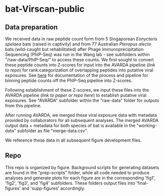 # bat-Virscan-public

## Data preparation

We received data in raw peptide count form from 5 Singaporean *Eonycteris spelaea* bats (raised in captivity) and from 77 Australian *Pteropus alecto* bats (wild-caught but rehabilitated) after Phage Immunoprecipitation Sequencing (PhIP-Seq) was run in the Wang lab - see subfolders within "/raw-data/PhIP-Seq/" to access these counts. We first sought to convert these peptide counts into Z-scores for input into the AVARDA pipeline (*link to repo*) for rank categorization of overlapping peptides into putative viral exposures. See [here](https://github.com/brooklabteam/bat-Virscan-public/blob/main/prep-scripts/counts-to-z-score.md) for documentation of the process and pipeline for binning peptide counts off the PhIP-Seq pipeline into Z-scores.

Following establishment of these Z-scores, we input these files into the AVARDA pipeline (*link to paper or repo here*) to establish putative viral exposures. See "AVARDA" subfolder within the "raw-data" folder for outputs from this pipeline.

After running AVARDA, we merged these viral exposure data with metadata provided by collaborators for all subsequent analyses. The merged AVARDA output data + metadata for both species of bat is available in the "working-data" subfolder as file "merge-data.csv".

We reference these data in all subsequent figure development files.

## Repo

This repo is organized by figure. Background scripts for generating datasets are found in the "prep-scripts" folder, while all code needed to produce analyses and generate plots for each figure are in the corresponding 'fig1', 'fig2', 'fig3', and 'fig4' subfolders. These folders output files into 'final-figures' and 'supp-figures' accordingly.